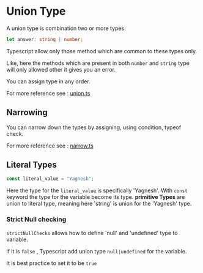 # Union Type

A union type is combination two or more types.

```typescript
let answer: string | number;
```

Typescript allow only those method which are common to these types only.

Like, here the methods which are present in both `number` and `string` type will only allowed other it gives you an error.

You can assign type in any order.

For more reference see : [union.ts](union.ts)

## Narrowing

You can narrow down the types by assigning, using condition, typeof check.

For more reference see : [narrow.ts](narrow.ts)

## Literal Types

```typescript
const literal_value = "Yagnesh";
```

Here the type for the `literal_value` is specifically 'Yagnesh'.
With `const` keyword the type for the variable become its type.
**primitive Types** are union to literal type, meaning here 'string' is union for the 'Yagnesh' type.

### Strict Null checking

`strictNullChecks` allows how to define 'null' and 'undefined' type to variable.

if it is `false` , Typescript add union type `null|undefined` for the variable.

It is best practice to set it to be `true`
